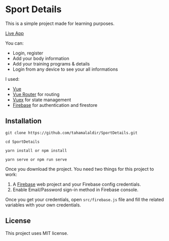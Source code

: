 # Sport Details

This is a simple project made for learning purposes.

[Live App](https://sportdetails-bba16.web.app)

You can:

- Login, register
- Add your body information
- Add your training programs & details
- Login from any device to see your all informations

I used:

- [Vue](https://vuejs.org/)
- [Vue Router](https://router.vuejs.org/) for routing
- [Vuex](https://vuex.vuejs.org/) for state management
- [Firebase](https://firebase.google.com/) for authentication and firestore

## Installation

```
git clone https://github.com/tahamalaldir/SportDetails.git

cd SportDetails

yarn install or npm install

yarn serve or npm run serve
```

Once you download the project. You need two things for this project to work:

1. A [Firebase](https://firebase.google.com/products-build) web project and your Firebase config credentials.
2. Enable Email/Password sign-in method in Firebase console.

Once you get your credentials, open `src/firebase.js` file and fill the related variables with your own credentials.

## License

This project uses MIT license.
